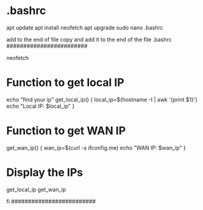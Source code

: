# .bashrc
apt update
apt install neofetch
apt upgrade
sudo nano .bashrc



add to the end of file
copy and add it to the end of the file .bashrc
########################

neofetch
# Function to get local IP
echo "find your ip"
get_local_ip() {
    local_ip=$(hostname -I | awk '{print $1}')
    echo "Local IP: $local_ip"
}

# Function to get WAN IP
get_wan_ip() {
    wan_ip=$(curl -s ifconfig.me)
    echo "WAN IP: $wan_ip"
}

# Display the IPs
get_local_ip
get_wan_ip

fi
#########################

